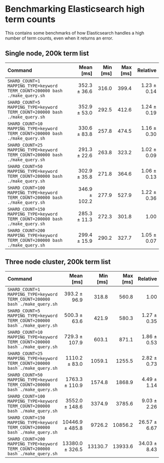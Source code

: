 # Benchmarking Elasticsearch high term counts

This contains some benchmarks of how Elasticsearch handles a high number of term counts, even when it returns an error.

## Single node, 200k term list

| Command | Mean [ms] | Min [ms] | Max [ms] | Relative |
|:---|---:|---:|---:|---:|
| `SHARD_COUNT=1 MAPPING_TYPE=keyword TERM_COUNT=200000 bash ./make_query.sh` | 352.3 ± 36.6 | 316.0 | 399.4 | 1.23 ± 0.14 |
| `SHARD_COUNT=5 MAPPING_TYPE=keyword TERM_COUNT=200000 bash ./make_query.sh` | 352.9 ± 53.0 | 292.5 | 412.6 | 1.24 ± 0.19 |
| `SHARD_COUNT=10 MAPPING_TYPE=keyword TERM_COUNT=200000 bash ./make_query.sh` | 330.6 ± 83.8 | 257.8 | 474.5 | 1.16 ± 0.30 |
| `SHARD_COUNT=25 MAPPING_TYPE=keyword TERM_COUNT=200000 bash ./make_query.sh` | 291.3 ± 22.6 | 263.8 | 323.2 | 1.02 ± 0.09 |
| `SHARD_COUNT=50 MAPPING_TYPE=keyword TERM_COUNT=200000 bash ./make_query.sh` | 302.9 ± 35.8 | 271.8 | 364.6 | 1.06 ± 0.13 |
| `SHARD_COUNT=100 MAPPING_TYPE=keyword TERM_COUNT=200000 bash ./make_query.sh` | 346.9 ± 102.2 | 277.9 | 527.9 | 1.22 ± 0.36 |
| `SHARD_COUNT=150 MAPPING_TYPE=keyword TERM_COUNT=200000 bash ./make_query.sh` | 285.3 ± 11.3 | 272.3 | 301.8 | 1.00 |
| `SHARD_COUNT=200 MAPPING_TYPE=keyword TERM_COUNT=200000 bash ./make_query.sh` | 299.4 ± 15.9 | 290.2 | 327.7 | 1.05 ± 0.07 |

## Three node cluster, 200k term list

| Command | Mean [ms] | Min [ms] | Max [ms] | Relative |
|:---|---:|---:|---:|---:|
| `SHARD_COUNT=1 MAPPING_TYPE=keyword TERM_COUNT=200000 bash ./make_query.sh` | 393.2 ± 96.9 | 318.8 | 560.8 | 1.00 |
| `SHARD_COUNT=5 MAPPING_TYPE=keyword TERM_COUNT=200000 bash ./make_query.sh` | 500.3 ± 63.6 | 421.9 | 580.3 | 1.27 ± 0.35 |
| `SHARD_COUNT=10 MAPPING_TYPE=keyword TERM_COUNT=200000 bash ./make_query.sh` | 729.3 ± 107.9 | 603.1 | 871.1 | 1.86 ± 0.53 |
| `SHARD_COUNT=25 MAPPING_TYPE=keyword TERM_COUNT=200000 bash ./make_query.sh` | 1110.2 ± 83.0 | 1059.1 | 1255.5 | 2.82 ± 0.73 |
| `SHARD_COUNT=50 MAPPING_TYPE=keyword TERM_COUNT=200000 bash ./make_query.sh` | 1763.3 ± 110.9 | 1574.8 | 1868.9 | 4.49 ± 1.14 |
| `SHARD_COUNT=100 MAPPING_TYPE=keyword TERM_COUNT=200000 bash ./make_query.sh` | 3552.0 ± 148.6 | 3374.9 | 3785.6 | 9.03 ± 2.26 |
| `SHARD_COUNT=150 MAPPING_TYPE=keyword TERM_COUNT=200000 bash ./make_query.sh` | 10446.9 ± 485.8 | 9726.2 | 10856.2 | 26.57 ± 6.67 |
| `SHARD_COUNT=200 MAPPING_TYPE=keyword TERM_COUNT=200000 bash ./make_query.sh` | 13380.0 ± 326.5 | 13130.7 | 13933.6 | 34.03 ± 8.43 |
